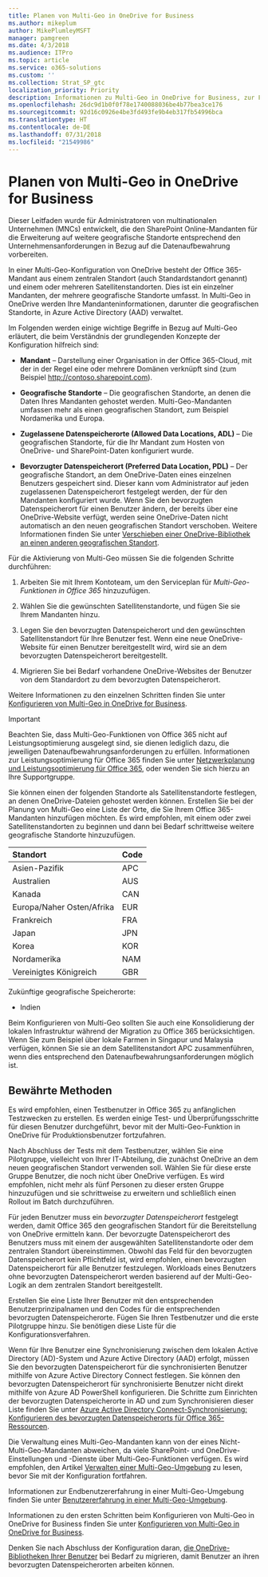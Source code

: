 ```yaml
---
title: Planen von Multi-Geo in OneDrive for Business
ms.author: mikeplum
author: MikePlumleyMSFT
manager: pamgreen
ms.date: 4/3/2018
ms.audience: ITPro
ms.topic: article
ms.service: o365-solutions
ms.custom: ''
ms.collection: Strat_SP_gtc
localization_priority: Priority
description: Informationen zu Multi-Geo in OneDrive for Business, zur Funktionsweise von Multi-Geo und zu für Datenspeicher verfügbaren geografischen Standorten.
ms.openlocfilehash: 26dc9d1b0f0f78e1740088036be4b77bea3ce176
ms.sourcegitcommit: 92d16c0926e4be3fd493fe9b4eb317fb54996bca
ms.translationtype: HT
ms.contentlocale: de-DE
ms.lasthandoff: 07/31/2018
ms.locfileid: "21549986"
---
```

# <a name="plan-for-onedrive-for-business-multi-geo"></a>Planen von Multi-Geo in OneDrive for Business

Dieser Leitfaden wurde für Administratoren von multinationalen Unternehmen (MNCs) entwickelt, die den SharePoint Online-Mandanten für die Erweiterung auf weitere geografische Standorte entsprechend den Unternehmensanforderungen in Bezug auf die Datenaufbewahrung vorbereiten.

In einer Multi-Geo-Konfiguration von OneDrive besteht der Office 365-Mandant aus einem zentralen Standort (auch Standardstandort genannt) und einem oder mehreren Satellitenstandorten. Dies ist ein einzelner Mandanten, der mehrere geografische Standorte umfasst. In Multi-Geo in OneDrive werden Ihre Mandanteninformationen, darunter die geografischen Standorte, in Azure Active Directory (AAD) verwaltet. 

Im Folgenden werden einige wichtige Begriffe in Bezug auf Multi-Geo erläutert, die beim Verständnis der grundlegenden Konzepte der Konfiguration hilfreich sind:

-   **Mandant** – Darstellung einer Organisation in der Office 365-Cloud, mit der in der Regel eine oder mehrere Domänen verknüpft sind (zum Beispiel http://contoso.sharepoint.com). 

-   **Geografische Standorte** – Die geografischen Standorte, an denen die Daten Ihres Mandanten gehostet werden. Multi-Geo-Mandanten umfassen mehr als einen geografischen Standort, zum Beispiel Nordamerika und Europa.

-   **Zugelassene Datenspeicherorte (Allowed Data Locations, ADL)** – Die geografischen Standorte, für die Ihr Mandant zum Hosten von OneDrive- und SharePoint-Daten konfiguriert wurde.

-   **Bevorzugter Datenspeicherort (Preferred Data Location, PDL)** – Der geografische Standort, an dem OneDrive-Daten eines einzelnen Benutzers gespeichert sind. Dieser kann vom Administrator auf jeden zugelassenen Datenspeicherort festgelegt werden, der für den Mandanten konfiguriert wurde. Wenn Sie den bevorzugten Datenspeicherort für einen Benutzer ändern, der bereits über eine OneDrive-Website verfügt, werden seine OneDrive-Daten nicht automatisch an den neuen geografischen Standort verschoben. Weitere Informationen finden Sie unter [Verschieben einer OneDrive-Bibliothek an einen anderen geografischen Standort](move-onedrive-between-geo-locations.md).

Für die Aktivierung von Multi-Geo müssen Sie die folgenden Schritte durchführen:

1.  Arbeiten Sie mit Ihrem Kontoteam, um den Serviceplan für _Multi-Geo-Funktionen in Office 365_ hinzuzufügen.

2.  Wählen Sie die gewünschten Satellitenstandorte, und fügen Sie sie Ihrem Mandanten hinzu.

3.  Legen Sie den bevorzugten Datenspeicherort und den gewünschten Satellitenstandort für Ihre Benutzer fest. Wenn eine neue OneDrive-Website für einen Benutzer bereitgestellt wird, wird sie an dem bevorzugten Datenspeicherort bereitgestellt.

4.  Migrieren Sie bei Bedarf vorhandene OneDrive-Websites der Benutzer von dem Standardort zu dem bevorzugten Datenspeicherort.

Weitere Informationen zu den einzelnen Schritten finden Sie unter [Konfigurieren von Multi-Geo in OneDrive for Business](multi-geo-tenant-configuration.md).

> [!IMPORTANT]
> Beachten Sie, dass Multi-Geo-Funktionen von Office 365 nicht auf Leistungsoptimierung ausgelegt sind, sie dienen lediglich dazu, die jeweiligen Datenaufbewahrungsanforderungen zu erfüllen. Informationen zur Leistungsoptimierung für Office 365 finden Sie unter [Netzwerkplanung und Leistungsoptimierung für Office 365](https://support.office.com/article/e5f1228c-da3c-4654-bf16-d163daee8848), oder wenden Sie sich hierzu an Ihre Supportgruppe.

Sie können einen der folgenden Standorte als Satellitenstandorte festlegen, an denen OneDrive-Dateien gehostet werden können. Erstellen Sie bei der Planung von Multi-Geo eine Liste der Orte, die Sie Ihrem Office 365-Mandanten hinzufügen möchten. Es wird empfohlen, mit einem oder zwei Satellitenstandorten zu beginnen und dann bei Bedarf schrittweise weitere geografische Standorte hinzuzufügen.

<table>
<thead>
<tr class="header">
<th align="left"><strong>Standort</strong></th>
<th align="left"><strong>Code</strong></th>
</tr>
</thead>
<tbody>
<tr class="odd">
<td align="left">Asien-Pazifik</td>
<td align="left">APC</td>
</tr>
<tr class="even">
<td align="left">Australien</td>
<td align="left">AUS</td>
</tr>
<tr class="odd">
<td align="left">Kanada</td>
<td align="left">CAN</td>
</tr>
<tr class="even">
<td align="left">Europa/Naher Osten/Afrika</td>
<td align="left">EUR</td>
</tr>
<tr class="odd">
<td align="left">Frankreich</td>
<td align="left">FRA</td>
</tr>
<tr class="odd">
<td align="left">Japan</td>
<td align="left">JPN</td>
</tr>
<tr class="even">
<td align="left">Korea</td>
<td align="left">KOR</td>
</tr>
<tr class="odd">
<td align="left">Nordamerika</td>
<td align="left">NAM</td>
</tr>
<tr class="odd">
<td align="left">Vereinigtes Königreich</td>
<td align="left">GBR</td>
</tr>
</tbody>
</table>

Zukünftige geografische Speicherorte:
  
- Indien

Beim Konfigurieren von Multi-Geo sollten Sie auch eine Konsolidierung der lokalen Infrastruktur während der Migration zu Office 365 berücksichtigen. Wenn Sie zum Beispiel über lokale Farmen in Singapur und Malaysia verfügen, können Sie sie an dem Satellitenstandort APC zusammenführen, wenn dies entsprechend den Datenaufbewahrungsanforderungen möglich ist.

## <a name="best-practices"></a>Bewährte Methoden

Es wird empfohlen, einen Testbenutzer in Office 365 zu anfänglichen Testzwecken zu erstellen. Es werden einige Test- und Überprüfungsschritte für diesen Benutzer durchgeführt, bevor mit der Multi-Geo-Funktion in OneDrive für Produktionsbenutzer fortzufahren.

Nach Abschluss der Tests mit dem Testbenutzer, wählen Sie eine Pilotgruppe, vielleicht von Ihrer IT-Abteilung, die zunächst OneDrive an dem neuen geografischen Standort verwenden soll. Wählen Sie für diese erste Gruppe Benutzer, die noch nicht über OneDrive verfügen. Es wird empfohlen, nicht mehr als fünf Personen zu dieser ersten Gruppe hinzuzufügen und sie schrittweise zu erweitern und schließlich einen Rollout im Batch durchzuführen.

Für jeden Benutzer muss ein *bevorzugter Datenspeicherort* festgelegt werden, damit Office 365 den geografischen Standort für die Bereitstellung von OneDrive ermitteln kann. Der bevorzugte Datenspeicherort des Benutzers muss mit einem der ausgewählten Satellitenstandorte oder dem zentralen Standort übereinstimmen. Obwohl das Feld für den bevorzugten Datenspeicherort kein Pflichtfeld ist, wird empfohlen, einen bevorzugten Datenspeicherort für alle Benutzer festzulegen. Workloads eines Benutzers ohne bevorzugten Datenspeicherort werden basierend auf der Multi-Geo-Logik an dem zentralen Standort bereitgestellt.   

Erstellen Sie eine Liste Ihrer Benutzer mit den entsprechenden Benutzerprinzipalnamen und den Codes für die entsprechenden bevorzugten Datenspeicherorte. Fügen Sie Ihren Testbenutzer und die erste Pilotgruppe hinzu. Sie benötigen diese Liste für die Konfigurationsverfahren.

Wenn für Ihre Benutzer eine Synchronisierung zwischen dem lokalen Active Directory (AD)-System und Azure Active Directory (AAD) erfolgt, müssen Sie den bevorzugten Datenspeicherort für die synchronisierten Benutzer mithilfe von Azure Active Directory Connect festlegen. Sie können den bevorzugten Datenspeicherort für synchronisierte Benutzer nicht direkt mithilfe von Azure AD PowerShell konfigurieren. Die Schritte zum Einrichten der bevorzugten Datenspeicherorte in AD und zum Synchronisieren dieser Liste finden Sie unter [Azure Active Directory Connect-Synchronisierung: Konfigurieren des bevorzugten Datenspeicherorts für Office 365-Ressourcen](https://docs.microsoft.com/de-DE/azure/active-directory/connect/active-directory-aadconnectsync-feature-preferreddatalocation).

Die Verwaltung eines Multi-Geo-Mandanten kann von der eines Nicht-Multi-Geo-Mandanten abweichen, da viele SharePoint- und OneDrive-Einstellungen und -Dienste über Multi-Geo-Funktionen verfügen. Es wird empfohlen, den Artikel [Verwalten einer Multi-Geo-Umgebung](administering-a-multi-geo-environment.md) zu lesen, bevor Sie mit der Konfiguration fortfahren.

Informationen zur Endbenutzererfahrung in einer Multi-Geo-Umgebung finden Sie unter [Benutzererfahrung in einer Multi-Geo-Umgebung](multi-geo-user-experience.md).

Informationen zu den ersten Schritten beim Konfigurieren von Multi-Geo in OneDrive for Business finden Sie unter [Konfigurieren von Multi-Geo in OneDrive for Business](multi-geo-tenant-configuration.md).

Denken Sie nach Abschluss der Konfiguration daran, [die OneDrive-Bibliotheken Ihrer Benutzer](move-onedrive-between-geo-locations.md) bei Bedarf zu migrieren, damit Benutzer an ihren bevorzugten Datenspeicherorten arbeiten können.
